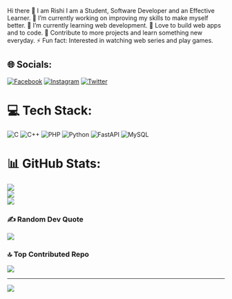 
Hi there 👋 I am Rishi
I am a Student, Software Developer and an Effective Learner.
🔭 I’m currently working on improving my skills to make myself better.
🌱 I’m currently learning web development.
💖 Love to build web apps and to code.
🥅 Contribute to more projects and learn something new everyday.
⚡ Fun fact: Interested in watching web series and play games.



## 🌐 Socials:
[![Facebook](https://img.shields.io/badge/Facebook-%231877F2.svg?logo=Facebook&logoColor=white)](https://facebook.com/https://www.facebook.com/profile.php?id=100034883323020) [![Instagram](https://img.shields.io/badge/Instagram-%23E4405F.svg?logo=Instagram&logoColor=white)](https://instagram.com/https://www.instagram.com/rishi_rk29/) [![Twitter](https://img.shields.io/badge/Twitter-%231DA1F2.svg?logo=Twitter&logoColor=white)](https://twitter.com/https://twitter.com/Rishi29_) 

# 💻 Tech Stack:
![C](https://img.shields.io/badge/c-%2300599C.svg?style=for-the-badge&logo=c&logoColor=white) ![C++](https://img.shields.io/badge/c++-%2300599C.svg?style=for-the-badge&logo=c%2B%2B&logoColor=white) ![PHP](https://img.shields.io/badge/php-%23777BB4.svg?style=for-the-badge&logo=php&logoColor=white) ![Python](https://img.shields.io/badge/python-3670A0?style=for-the-badge&logo=python&logoColor=ffdd54) ![FastAPI](https://img.shields.io/badge/FastAPI-005571?style=for-the-badge&logo=fastapi) ![MySQL](https://img.shields.io/badge/mysql-%2300f.svg?style=for-the-badge&logo=mysql&logoColor=white)
# 📊 GitHub Stats:
![](https://github-readme-stats.vercel.app/api?username=rishi29-cloud&theme=radical&hide_border=true&include_all_commits=true&count_private=true)<br/>
![](https://github-readme-streak-stats.herokuapp.com/?user=rishi29-cloud&theme=radical&hide_border=true)<br/>
![](https://github-readme-stats.vercel.app/api/top-langs/?username=rishi29-cloud&theme=radical&hide_border=true&include_all_commits=true&count_private=true&layout=compact)

### ✍️ Random Dev Quote
![](https://quotes-github-readme.vercel.app/api?type=horizontal&theme=radical)

### 🔝 Top Contributed Repo
![](https://github-contributor-stats.vercel.app/api?username=rishi29-cloud&limit=5&theme=dark&combine_all_yearly_contributions=true)

---
[![](https://visitcount.itsvg.in/api?id=rishi29-cloud&icon=0&color=0)](https://visitcount.itsvg.in)

<!-- Proudly created with GPRM ( https://gprm.itsvg.in ) -->

